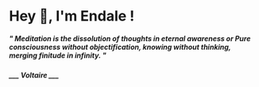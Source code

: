<h1 title="head"> Hey 👋, I'm Endale !</h1>

**<h5><i>" Meditation is the dissolution of thoughts in eternal awareness or Pure consciousness without objectification, knowing without thinking, merging finitude in infinity. "</i></h5>**

*<b>___ Voltaire ___</b>*
